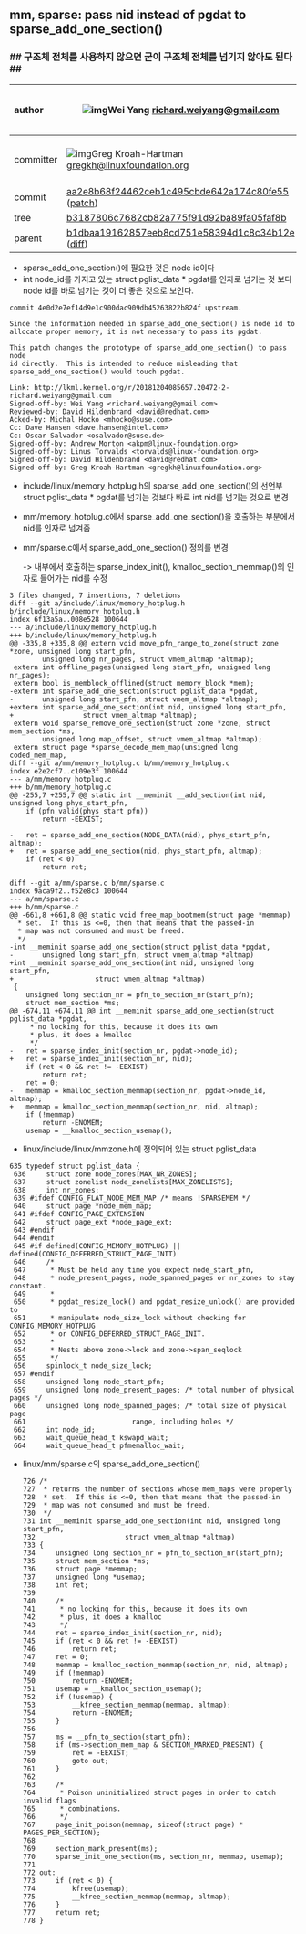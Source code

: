 ## **mm, sparse: pass nid instead of pgdat to sparse_add_one_section()**

### ## 구조체 전체를 사용하지 않으면 굳이 구조체 전체를 넘기지 않아도 된다##



| author    | ![img](https://seccdn.libravatar.org/avatar/9a875c635c83bed7b21fe7c08b9e83e7?s=13&d=retro)Wei Yang <richard.weiyang@gmail.com> | 2020-01-28 10:50:00 +0100 |
| :-------- | ------------------------------------------------------------ | ------------------------- |
| committer | ![img](https://seccdn.libravatar.org/avatar/cbd18395260b6be2575187286a262f9a?s=13&d=retro)Greg Kroah-Hartman <gregkh@linuxfoundation.org> | 2020-01-29 16:43:24 +0100 |
| commit    | [aa2e8b68f24462ceb1c495cbde642a174c80fe55](https://source.codeaurora.org/quic/la/kernel/msm-4.19/commit/?h=korg/linux-4.19.y&id=aa2e8b68f24462ceb1c495cbde642a174c80fe55) ([patch](https://source.codeaurora.org/quic/la/kernel/msm-4.19/patch/?id=aa2e8b68f24462ceb1c495cbde642a174c80fe55)) |                           |
| tree      | [b3187806c7682cb82a775f91d92ba89fa05faf8b](https://source.codeaurora.org/quic/la/kernel/msm-4.19/tree/?h=korg/linux-4.19.y&id=aa2e8b68f24462ceb1c495cbde642a174c80fe55) |                           |
| parent    | [b1dbaa19162857eeb8cd751e58394d1c8c34b12e](https://source.codeaurora.org/quic/la/kernel/msm-4.19/commit/?h=korg/linux-4.19.y&id=b1dbaa19162857eeb8cd751e58394d1c8c34b12e) ([diff](https://source.codeaurora.org/quic/la/kernel/msm-4.19/diff/?h=korg/linux-4.19.y&id=aa2e8b68f24462ceb1c495cbde642a174c80fe55&id2=b1dbaa19162857eeb8cd751e58394d1c8c34b12e)) |                           |

* sparse_add_one_section()에 필요한 것은 node id이다
* int node_id를 가지고 있는 struct pglist_data * pgdat를 인자로 넘기는 것 보다 node id를  바로 넘기는 것이 더 좋은 것으로 보인다.

```
commit 4e0d2e7ef14d9e1c900dac909db45263822b824f upstream.

Since the information needed in sparse_add_one_section() is node id to
allocate proper memory, it is not necessary to pass its pgdat.

This patch changes the prototype of sparse_add_one_section() to pass node
id directly.  This is intended to reduce misleading that
sparse_add_one_section() would touch pgdat.

Link: http://lkml.kernel.org/r/20181204085657.20472-2-richard.weiyang@gmail.com
Signed-off-by: Wei Yang <richard.weiyang@gmail.com>
Reviewed-by: David Hildenbrand <david@redhat.com>
Acked-by: Michal Hocko <mhocko@suse.com>
Cc: Dave Hansen <dave.hansen@intel.com>
Cc: Oscar Salvador <osalvador@suse.de>
Signed-off-by: Andrew Morton <akpm@linux-foundation.org>
Signed-off-by: Linus Torvalds <torvalds@linux-foundation.org>
Signed-off-by: David Hildenbrand <david@redhat.com>
Signed-off-by: Greg Kroah-Hartman <gregkh@linuxfoundation.org>
```

* include/linux/memory_hotplug.h의 sparse_add_one_section()의 선언부 struct pglist_data * pgdat를 넘기는 것보다 바로 int nid를 넘기는 것으로 변경

* mm/memory_hotplug.c에서 sparse_add_one_section()을 호출하는 부분에서 nid를 인자로 넘겨줌

* mm/sparse.c에서 sparse_add_one_section() 정의를 변경

  -> 내부에서 호출하는 sparse_index_init(), kmalloc_section_memmap()의 인자로 들어가는 nid를 수정

```
3 files changed, 7 insertions, 7 deletions
diff --git a/include/linux/memory_hotplug.h b/include/linux/memory_hotplug.h
index 6f13a5a..008e528 100644
--- a/include/linux/memory_hotplug.h
+++ b/include/linux/memory_hotplug.h
@@ -335,8 +335,8 @@ extern void move_pfn_range_to_zone(struct zone *zone, unsigned long start_pfn,
 		unsigned long nr_pages, struct vmem_altmap *altmap);
 extern int offline_pages(unsigned long start_pfn, unsigned long nr_pages);
 extern bool is_memblock_offlined(struct memory_block *mem);
-extern int sparse_add_one_section(struct pglist_data *pgdat,
-		unsigned long start_pfn, struct vmem_altmap *altmap);
+extern int sparse_add_one_section(int nid, unsigned long start_pfn,
+				  struct vmem_altmap *altmap);
 extern void sparse_remove_one_section(struct zone *zone, struct mem_section *ms,
 		unsigned long map_offset, struct vmem_altmap *altmap);
 extern struct page *sparse_decode_mem_map(unsigned long coded_mem_map,
diff --git a/mm/memory_hotplug.c b/mm/memory_hotplug.c
index e2e2cf7..c109e3f 100644
--- a/mm/memory_hotplug.c
+++ b/mm/memory_hotplug.c
@@ -255,7 +255,7 @@ static int __meminit __add_section(int nid, unsigned long phys_start_pfn,
 	if (pfn_valid(phys_start_pfn))
 		return -EEXIST;
 
-	ret = sparse_add_one_section(NODE_DATA(nid), phys_start_pfn, altmap);
+	ret = sparse_add_one_section(nid, phys_start_pfn, altmap);
 	if (ret < 0)
 		return ret;
 
diff --git a/mm/sparse.c b/mm/sparse.c
index 9aca9f2..f52e8c3 100644
--- a/mm/sparse.c
+++ b/mm/sparse.c
@@ -661,8 +661,8 @@ static void free_map_bootmem(struct page *memmap)
  * set.  If this is <=0, then that means that the passed-in
  * map was not consumed and must be freed.
  */
-int __meminit sparse_add_one_section(struct pglist_data *pgdat,
-		unsigned long start_pfn, struct vmem_altmap *altmap)
+int __meminit sparse_add_one_section(int nid, unsigned long start_pfn,
+				     struct vmem_altmap *altmap)
 {
 	unsigned long section_nr = pfn_to_section_nr(start_pfn);
 	struct mem_section *ms;
@@ -674,11 +674,11 @@ int __meminit sparse_add_one_section(struct pglist_data *pgdat,
 	 * no locking for this, because it does its own
 	 * plus, it does a kmalloc
 	 */
-	ret = sparse_index_init(section_nr, pgdat->node_id);
+	ret = sparse_index_init(section_nr, nid);
 	if (ret < 0 && ret != -EEXIST)
 		return ret;
 	ret = 0;
-	memmap = kmalloc_section_memmap(section_nr, pgdat->node_id, altmap);
+	memmap = kmalloc_section_memmap(section_nr, nid, altmap);
 	if (!memmap)
 		return -ENOMEM;
 	usemap = __kmalloc_section_usemap();
```



* linux/include/linux/mmzone.h에 정의되어 있는 struct pglist_data

```
635 typedef struct pglist_data {
 636     struct zone node_zones[MAX_NR_ZONES];
 637     struct zonelist node_zonelists[MAX_ZONELISTS];
 638     int nr_zones;
 639 #ifdef CONFIG_FLAT_NODE_MEM_MAP /* means !SPARSEMEM */
 640     struct page *node_mem_map;
 641 #ifdef CONFIG_PAGE_EXTENSION
 642     struct page_ext *node_page_ext;
 643 #endif
 644 #endif
 645 #if defined(CONFIG_MEMORY_HOTPLUG) || defined(CONFIG_DEFERRED_STRUCT_PAGE_INIT)
 646     /*
 647      * Must be held any time you expect node_start_pfn,
 648      * node_present_pages, node_spanned_pages or nr_zones to stay constant.
 649      *
 650      * pgdat_resize_lock() and pgdat_resize_unlock() are provided to
 651      * manipulate node_size_lock without checking for CONFIG_MEMORY_HOTPLUG
 652      * or CONFIG_DEFERRED_STRUCT_PAGE_INIT.
 653      *
 654      * Nests above zone->lock and zone->span_seqlock
 655      */
 656     spinlock_t node_size_lock;
 657 #endif
 658     unsigned long node_start_pfn;
 659     unsigned long node_present_pages; /* total number of physical pages */
 660     unsigned long node_spanned_pages; /* total size of physical page
 661                          range, including holes */
 662     int node_id;
 663     wait_queue_head_t kswapd_wait;
 664     wait_queue_head_t pfmemalloc_wait;
```

* linux/mm/sparse.c의 sparse_add_one_section()

  ```
  726 /*
  727  * returns the number of sections whose mem_maps were properly
  728  * set.  If this is <=0, then that means that the passed-in
  729  * map was not consumed and must be freed.
  730  */
  731 int __meminit sparse_add_one_section(int nid, unsigned long start_pfn,
  732                      struct vmem_altmap *altmap)
  733 {   
  734     unsigned long section_nr = pfn_to_section_nr(start_pfn);
  735     struct mem_section *ms;
  736     struct page *memmap;
  737     unsigned long *usemap;
  738     int ret;
  739     
  740     /*
  741      * no locking for this, because it does its own
  742      * plus, it does a kmalloc
  743      */ 
  744     ret = sparse_index_init(section_nr, nid);
  745     if (ret < 0 && ret != -EEXIST)
  746         return ret;
  747     ret = 0; 
  748     memmap = kmalloc_section_memmap(section_nr, nid, altmap);
  749     if (!memmap)
  750         return -ENOMEM;
  751     usemap = __kmalloc_section_usemap();
  752     if (!usemap) {
  753         __kfree_section_memmap(memmap, altmap);
  754         return -ENOMEM;
  755     }
  756     
  757     ms = __pfn_to_section(start_pfn);
  758     if (ms->section_mem_map & SECTION_MARKED_PRESENT) {
  759         ret = -EEXIST;
  760         goto out;
  761     }
  762 
  763     /*
  764      * Poison uninitialized struct pages in order to catch invalid flags
  765      * combinations.
  766      */
  767     page_init_poison(memmap, sizeof(struct page) * PAGES_PER_SECTION);
  768 
  769     section_mark_present(ms);
  770     sparse_init_one_section(ms, section_nr, memmap, usemap);
  771 
  772 out:
  773     if (ret < 0) {
  774         kfree(usemap);
  775         __kfree_section_memmap(memmap, altmap);
  776     }
  777     return ret;
  778 }
  ```

  